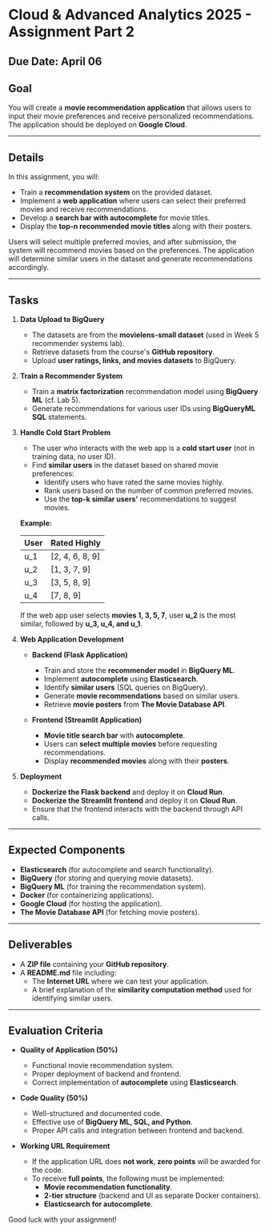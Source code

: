 # Cloud & Advanced Analytics 2025 - Assignment Part 2

## Due Date: April 06

## Goal
You will create a **movie recommendation application** that allows users to input their movie preferences and receive personalized recommendations. The application should be deployed on **Google Cloud**.

---

## Details
In this assignment, you will:
- Train a **recommendation system** on the provided dataset.
- Implement a **web application** where users can select their preferred movies and receive recommendations.
- Develop a **search bar with autocomplete** for movie titles.
- Display the **top-n recommended movie titles** along with their posters.

Users will select multiple preferred movies, and after submission, the system will recommend movies based on the preferences. The application will determine similar users in the dataset and generate recommendations accordingly.

---

## Tasks

1. **Data Upload to BigQuery**
   - The datasets are from the **movielens-small dataset** (used in Week 5 recommender systems lab).
   - Retrieve datasets from the course's **GitHub repository**.
   - Upload **user ratings, links, and movies datasets** to BigQuery.

2. **Train a Recommender System**
   - Train a **matrix factorization** recommendation model using **BigQuery ML** (cf. Lab 5).
   - Generate recommendations for various user IDs using **BigQueryML SQL** statements.

3. **Handle Cold Start Problem**
   - The user who interacts with the web app is a **cold start user** (not in training data, no user ID).
   - Find **similar users** in the dataset based on shared movie preferences:
     - Identify users who have rated the same movies highly.
     - Rank users based on the number of common preferred movies.
     - Use the **top-k similar users'** recommendations to suggest movies.

   **Example:**
   
   | User | Rated Highly |
   |------|-------------|
   | u_1  | [2, 4, 6, 8, 9] |
   | u_2  | [1, 3, 7, 9] |
   | u_3  | [3, 5, 8, 9] |
   | u_4  | [7, 8, 9] |
   
   If the web app user selects **movies 1, 3, 5, 7**, user **u_2** is the most similar, followed by **u_3, u_4, and u_1**.

4. **Web Application Development**
   - **Backend (Flask Application)**
     - Train and store the **recommender model** in **BigQuery ML**.
     - Implement **autocomplete** using **Elasticsearch**.
     - Identify **similar users** (SQL queries on BigQuery).
     - Generate **movie recommendations** based on similar users.
     - Retrieve **movie posters** from **The Movie Database API**.

   - **Frontend (Streamlit Application)**
     - **Movie title search bar** with **autocomplete**.
     - Users can **select multiple movies** before requesting recommendations.
     - Display **recommended movies** along with their **posters**.

5. **Deployment**
   - **Dockerize the Flask backend** and deploy it on **Cloud Run**.
   - **Dockerize the Streamlit frontend** and deploy it on **Cloud Run**.
   - Ensure that the frontend interacts with the backend through API calls.

---

## Expected Components
- **Elasticsearch** (for autocomplete and search functionality).
- **BigQuery** (for storing and querying movie datasets).
- **BigQuery ML** (for training the recommendation system).
- **Docker** (for containerizing applications).
- **Google Cloud** (for hosting the application).
- **The Movie Database API** (for fetching movie posters).

---

## Deliverables
- A **ZIP file** containing your **GitHub repository**.
- A **README.md** file including:
  - The **Internet URL** where we can test your application.
  - A brief explanation of the **similarity computation method** used for identifying similar users.

---

## Evaluation Criteria
- **Quality of Application (50%)**
  - Functional movie recommendation system.
  - Proper deployment of backend and frontend.
  - Correct implementation of **autocomplete** using **Elasticsearch**.

- **Code Quality (50%)**
  - Well-structured and documented code.
  - Effective use of **BigQuery ML, SQL, and Python**.
  - Proper API calls and integration between frontend and backend.

- **Working URL Requirement**
  - If the application URL does **not work**, **zero points** will be awarded for the code.
  - To receive **full points**, the following must be implemented:
    - **Movie recommendation functionality**.
    - **2-tier structure** (backend and UI as separate Docker containers).
    - **Elasticsearch for autocomplete**.
  

Good luck with your assignment! 

